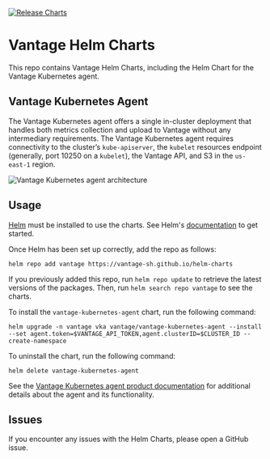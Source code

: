 [![Release Charts](https://github.com/vantage-sh/helm-charts/actions/workflows/release.yml/badge.svg?branch=main)](https://github.com/vantage-sh/helm-charts/actions/workflows/release.yml)

# Vantage Helm Charts

This repo contains Vantage Helm Charts, including the Helm Chart for the Vantage Kubernetes agent.

## Vantage Kubernetes Agent

The Vantage Kubernetes agent offers a single in-cluster deployment that handles both metrics collection and upload to Vantage without any intermediary requirements. The Vantage Kubernetes agent requires connectivity to the cluster’s `kube-apiserver`, the `kubelet` resources endpoint (generally, port 10250 on a `kubelet`), the Vantage API, and S3 in the `us-east-1` region. 

![Vantage Kubernetes agent architecture](https://assets.vantage.sh/blog/announcing-the-official-kubernetes-integration/vantage-kubernetes-agent.png)

## Usage

[Helm](https://helm.sh) must be installed to use the charts. See Helm's [documentation](https://helm.sh/docs) to get started.

Once Helm has been set up correctly, add the repo as follows:

    helm repo add vantage https://vantage-sh.github.io/helm-charts

If you previously added this repo, run `helm repo update` to retrieve the latest versions of the packages. Then, run `helm search repo vantage` to see the charts.

To install the `vantage-kubernetes-agent` chart, run the following command:

    helm upgrade -n vantage vka vantage/vantage-kubernetes-agent --install --set agent.token=$VANTAGE_API_TOKEN,agent.clusterID=$CLUSTER_ID --create-namespace

To uninstall the chart, run the following command:

    helm delete vantage-kubernetes-agent
    
See the [Vantage Kubernetes agent product documentation](https://docs.vantage.sh/kubernetes_agent) for additional details about the agent and its functionality.

## Issues

If you encounter any issues with the Helm Charts, please open a GitHub issue.
